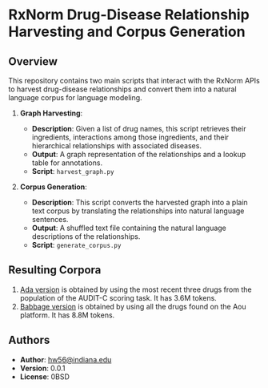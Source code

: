 # RxNorm Drug-Disease Relationship Harvesting and Corpus Generation

## Overview

This repository contains two main scripts that interact with the RxNorm APIs to harvest drug-disease relationships and 
convert them into a natural language corpus for language modeling.

1. **Graph Harvesting**:
   - **Description**: Given a list of drug names, this script retrieves their ingredients, interactions among those 
   ingredients, and their hierarchical relationships with associated diseases.
   - **Output**: A graph representation of the relationships and a lookup table for annotations.
   - **Script**: `harvest_graph.py`

2. **Corpus Generation**:
   - **Description**: This script converts the harvested graph into a plain text corpus by translating the relationships 
   into natural language sentences.
   - **Output**: A shuffled text file containing the natural language descriptions of the relationships.
   - **Script**: `generate_corpus.py`

## Resulting Corpora
1. [Ada version](https://github.com/Su-informatics-lab/drug_disease_graph/tree/cb704af6e1012e4e32acfedcb6658af8397eda95) 
is obtained by using the most recent three drugs from the population of the AUDIT-C scoring task. It has 3.6M tokens.
2. [Babbage version](https://github.com/Su-informatics-lab/drug_disease_graph/tree/3a598cb9d55ffbb52d2f16e61eafff4dfefaf5b1) 
is obtained by using all the drugs found on the Aou platform. It has 8.8M tokens.

## Authors

- **Author**: [hw56@indiana.edu](mailto:hw56@indiana.edu)
- **Version**: 0.0.1
- **License**: 0BSD
